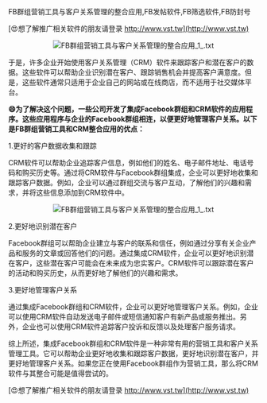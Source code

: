 FB群组营销工具与客户关系管理的整合应用,FB发帖软件,FB筛选软件,FB防封号

[😍想了解推广相关软件的朋友请登录 http://www.vst.tw](http://www.vst.tw)

 <center><img src="https://vst.tw/MP4/tuiguang/png/4.png" alt="FB群组营销工具与客户关系管理的整合应用_1_.txt"></center>

于是，许多企业开始使用客户关系管理（CRM）软件来跟踪客户和潜在客户的数据。这些软件可以帮助企业识别潜在客户、跟踪销售机会并提高客户满意度。但是，这些软件通常只适用于企业自己的网站或在线商店，而不适用于社交媒体平台。

**😄为了解决这个问题，一些公司开发了集成Facebook群组和CRM软件的应用程序。这些应用程序与企业的Facebook群组相连，以便更好地管理客户关系。以下是FB群组营销工具和CRM整合应用的优点：**

1.更好的客户数据收集和跟踪

CRM软件可以帮助企业追踪客户信息，例如他们的姓名、电子邮件地址、电话号码和购买历史等。通过将CRM软件与Facebook群组集成，企业可以更好地收集和跟踪客户数据。例如，企业可以通过群组交流与客户互动，了解他们的兴趣和需求，并将这些信息添加到CRM软件中。

 <center><img src="https://vst.tw/MP4/tuiguang/png/8.png" alt="FB群组营销工具与客户关系管理的整合应用_1_.txt"></center>

2.更好地识别潜在客户

Facebook群组可以帮助企业建立与客户的联系和信任，例如通过分享有关企业产品和服务的文章或回答他们的问题。通过集成CRM软件，企业可以更好地识别潜在客户，这些潜在客户可能会在未来成为忠实客户。CRM软件可以跟踪潜在客户的活动和购买历史，从而更好地了解他们的兴趣和需求。

3.更好地管理客户关系

通过集成Facebook群组和CRM软件，企业可以更好地管理客户关系。例如，企业可以使用CRM软件自动发送电子邮件或短信通知客户有新产品或服务推出。另外，企业也可以使用CRM软件追踪客户投诉和反馈以及处理客户服务请求。

综上所述，集成Facebook群组和CRM软件是一种非常有用的营销工具和客户关系管理工具。它可以帮助企业更好地收集和跟踪客户数据，更好地识别潜在客户，并更好地管理客户关系。如果您正在使用Facebook群组作为营销工具，那么将CRM软件与其整合可能是值得尝试的。

[😍想了解推广相关软件的朋友请登录 http://www.vst.tw](http://www.vst.tw)



